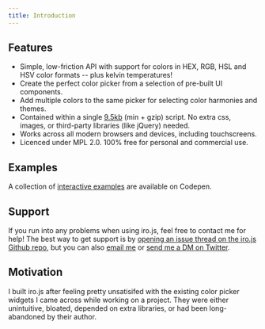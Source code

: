 ```yaml
---
title: Introduction
---
```


## Features

 * Simple, low-friction API with support for colors in HEX, RGB, HSL and HSV color formats -- plus kelvin temperatures!
 * Create the perfect color picker from a selection of pre-built UI components.
 * Add multiple colors to the same picker for selecting color harmonies and themes.
 * Contained within a single [9.5kb](https://bundlephobia.com/result?p=@jaames/iro) (min + gzip) script. No extra css, images, or third-party libraries (like jQuery) needed.
 * Works across all modern browsers and devices, including touchscreens.
 * Licenced under MPL 2.0. 100% free for personal and commercial use.

## Examples

A collection of [interactive examples](https://codepen.io/collection/XQgGRB) are available on Codepen.

## Support

If you run into any problems when using iro.js, feel free to contact me for help! The best way to get support is by [opening an issue thread on the iro.js Github repo](https://github.com/jaames/iro.js/issues), but you can also [email me](mailto:irojs@jamesdaniel.dev) or [send me a DM on Twitter](https://twitter.com/rakujira).

## Motivation

I built iro.js after feeling pretty unsatisifed with the existing color picker widgets I came across while working on a project. They were either unintuitive, bloated, depended on extra libraries, or had been long-abandoned by their author.